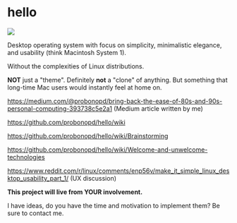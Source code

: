 # hello

![](https://raw.githubusercontent.com/probonopd/hello/master/branding/remix.gif)

Desktop operating system with focus on simplicity, minimalistic elegance, and usability (think Macintosh System 1).

Without the complexities of Linux distributions.

__NOT__ just a "theme". Definitely __not__ a "clone" of anything. But something that long-time Mac users would instantly feel at home on.

https://medium.com/@probonopd/bring-back-the-ease-of-80s-and-90s-personal-computing-393738c5e2a1 (Medium article written by me)

https://github.com/probonopd/hello/wiki

https://github.com/probonopd/hello/wiki/Brainstorming

https://github.com/probonopd/hello/wiki/Welcome-and-unwelcome-technologies

https://www.reddit.com/r/linux/comments/enp56v/make_it_simple_linux_desktop_usability_part_1/ (UX discussion)

__This project will live from YOUR involvement.__

I have ideas, do you have the time and motivation to implement them? Be sure to contact me.
